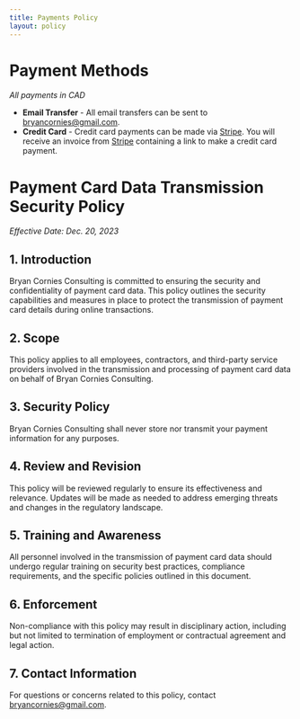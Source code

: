 ```yaml
---
title: Payments Policy
layout: policy
---
```


# Payment Methods

_All payments in CAD_

* **Email Transfer** - All email transfers can be sent to bryancornies@gmail.com.
* **Credit Card** - Credit card payments can be made via [Stripe](https://stripe.com). You will receive an invoice from [Stripe](https://stripe.com) containing a link to make a credit card payment.

# Payment Card Data Transmission Security Policy

_Effective Date: Dec. 20, 2023_

## 1. Introduction

Bryan Cornies Consulting is committed to ensuring the security and confidentiality of payment card data. This policy outlines the security capabilities and measures in place to protect the transmission of payment card details during online transactions.

## 2. Scope

This policy applies to all employees, contractors, and third-party service providers involved in the transmission and processing of payment card data on behalf of Bryan Cornies Consulting.

## 3. Security Policy

Bryan Cornies Consulting shall never store nor transmit your payment information for any purposes.

## 4. Review and Revision

This policy will be reviewed regularly to ensure its effectiveness and relevance. Updates will be made as needed to address emerging threats and changes in the regulatory landscape.

## 5. Training and Awareness

All personnel involved in the transmission of payment card data should undergo regular training on security best practices, compliance requirements, and the specific policies outlined in this document.

## 6. Enforcement

Non-compliance with this policy may result in disciplinary action, including but not limited to termination of employment or contractual agreement and legal action.

## 7. Contact Information

For questions or concerns related to this policy, contact [bryancornies@gmail.com](mailto:bryancornies@gmail.com).